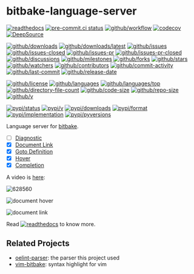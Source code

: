 # bitbake-language-server

[![readthedocs](https://shields.io/readthedocs/bitbake-language-server)](https://bitbake-language-server.readthedocs.io)
[![pre-commit.ci status](https://results.pre-commit.ci/badge/github/Freed-Wu/bitbake-language-server/main.svg)](https://results.pre-commit.ci/latest/github/Freed-Wu/bitbake-language-server/main)
[![github/workflow](https://github.com/Freed-Wu/bitbake-language-server/actions/workflows/main.yml/badge.svg)](https://github.com/Freed-Wu/bitbake-language-server/actions)
[![codecov](https://codecov.io/gh/Freed-Wu/bitbake-language-server/branch/main/graph/badge.svg)](https://codecov.io/gh/Freed-Wu/bitbake-language-server)
[![DeepSource](https://deepsource.io/gh/Freed-Wu/bitbake-language-server.svg/?show_trend=true)](https://deepsource.io/gh/Freed-Wu/bitbake-language-server)

[![github/downloads](https://shields.io/github/downloads/Freed-Wu/bitbake-language-server/total)](https://github.com/Freed-Wu/bitbake-language-server/releases)
[![github/downloads/latest](https://shields.io/github/downloads/Freed-Wu/bitbake-language-server/latest/total)](https://github.com/Freed-Wu/bitbake-language-server/releases/latest)
[![github/issues](https://shields.io/github/issues/Freed-Wu/bitbake-language-server)](https://github.com/Freed-Wu/bitbake-language-server/issues)
[![github/issues-closed](https://shields.io/github/issues-closed/Freed-Wu/bitbake-language-server)](https://github.com/Freed-Wu/bitbake-language-server/issues?q=is%3Aissue+is%3Aclosed)
[![github/issues-pr](https://shields.io/github/issues-pr/Freed-Wu/bitbake-language-server)](https://github.com/Freed-Wu/bitbake-language-server/pulls)
[![github/issues-pr-closed](https://shields.io/github/issues-pr-closed/Freed-Wu/bitbake-language-server)](https://github.com/Freed-Wu/bitbake-language-server/pulls?q=is%3Apr+is%3Aclosed)
[![github/discussions](https://shields.io/github/discussions/Freed-Wu/bitbake-language-server)](https://github.com/Freed-Wu/bitbake-language-server/discussions)
[![github/milestones](https://shields.io/github/milestones/all/Freed-Wu/bitbake-language-server)](https://github.com/Freed-Wu/bitbake-language-server/milestones)
[![github/forks](https://shields.io/github/forks/Freed-Wu/bitbake-language-server)](https://github.com/Freed-Wu/bitbake-language-server/network/members)
[![github/stars](https://shields.io/github/stars/Freed-Wu/bitbake-language-server)](https://github.com/Freed-Wu/bitbake-language-server/stargazers)
[![github/watchers](https://shields.io/github/watchers/Freed-Wu/bitbake-language-server)](https://github.com/Freed-Wu/bitbake-language-server/watchers)
[![github/contributors](https://shields.io/github/contributors/Freed-Wu/bitbake-language-server)](https://github.com/Freed-Wu/bitbake-language-server/graphs/contributors)
[![github/commit-activity](https://shields.io/github/commit-activity/w/Freed-Wu/bitbake-language-server)](https://github.com/Freed-Wu/bitbake-language-server/graphs/commit-activity)
[![github/last-commit](https://shields.io/github/last-commit/Freed-Wu/bitbake-language-server)](https://github.com/Freed-Wu/bitbake-language-server/commits)
[![github/release-date](https://shields.io/github/release-date/Freed-Wu/bitbake-language-server)](https://github.com/Freed-Wu/bitbake-language-server/releases/latest)

[![github/license](https://shields.io/github/license/Freed-Wu/bitbake-language-server)](https://github.com/Freed-Wu/bitbake-language-server/blob/main/LICENSE)
[![github/languages](https://shields.io/github/languages/count/Freed-Wu/bitbake-language-server)](https://github.com/Freed-Wu/bitbake-language-server)
[![github/languages/top](https://shields.io/github/languages/top/Freed-Wu/bitbake-language-server)](https://github.com/Freed-Wu/bitbake-language-server)
[![github/directory-file-count](https://shields.io/github/directory-file-count/Freed-Wu/bitbake-language-server)](https://github.com/Freed-Wu/bitbake-language-server)
[![github/code-size](https://shields.io/github/languages/code-size/Freed-Wu/bitbake-language-server)](https://github.com/Freed-Wu/bitbake-language-server)
[![github/repo-size](https://shields.io/github/repo-size/Freed-Wu/bitbake-language-server)](https://github.com/Freed-Wu/bitbake-language-server)
[![github/v](https://shields.io/github/v/release/Freed-Wu/bitbake-language-server)](https://github.com/Freed-Wu/bitbake-language-server)

[![pypi/status](https://shields.io/pypi/status/bitbake-language-server)](https://pypi.org/project/bitbake-language-server/#description)
[![pypi/v](https://shields.io/pypi/v/bitbake-language-server)](https://pypi.org/project/bitbake-language-server/#history)
[![pypi/downloads](https://shields.io/pypi/dd/bitbake-language-server)](https://pypi.org/project/bitbake-language-server/#files)
[![pypi/format](https://shields.io/pypi/format/bitbake-language-server)](https://pypi.org/project/bitbake-language-server/#files)
[![pypi/implementation](https://shields.io/pypi/implementation/bitbake-language-server)](https://pypi.org/project/bitbake-language-server/#files)
[![pypi/pyversions](https://shields.io/pypi/pyversions/bitbake-language-server)](https://pypi.org/project/bitbake-language-server/#files)

Language server for
[bitbake](https://docs.yoctoproject.org/bitbake/index.html).

- [ ] [Diagnostic](https://microsoft.github.io/language-server-protocol/specifications/specification-current#diagnostic)
- [x] [Document Link](https://microsoft.github.io/language-server-protocol/specifications/specification-current#textDocument_documentLink)
- [x] [Goto Definition](https://microsoft.github.io/language-server-protocol/specifications/specification-current#textDocument_definition)
- [x] [Hover](https://microsoft.github.io/language-server-protocol/specifications/specification-current#textDocument_hover)
- [x] [Completion](https://microsoft.github.io/language-server-protocol/specifications/specification-current#textDocument_completion)

A video is [here](https://asciinema.org/a/628560):

![628560](https://github.com/Freed-Wu/bitbake-language-server/assets/32936898/5720403e-7bf4-436c-91aa-578482a7ba07)

![document hover](https://github.com/Freed-Wu/bitbake-language-server/assets/32936898/843dda35-4378-4295-83ad-7d5552d37c4f)

![document link](https://github.com/Freed-Wu/bitbake-language-server/assets/32936898/a61a132f-18cf-42a7-8cef-0dd5d830bc34)

Read
[![readthedocs](https://shields.io/readthedocs/bitbake-language-server)](https://bitbake-language-server.readthedocs.io)
to know more.

## Related Projects

- [oelint-parser](https://github.com/priv-kweihmann/oelint-parser): the parser
  this project used
- [vim-bitbake](https://github.com/kergoth/vim-bitbake):
  syntax highlight for vim
